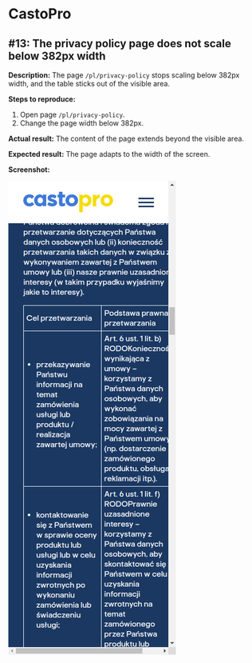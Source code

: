 # CastoPro

## #13: The privacy policy page does not scale below 382px width

**Description:** The page `/pl/privacy-policy` stops scaling below 382px width, and the table sticks out of the visible area.

**Steps to reproduce:**

1. Open page `/pl/privacy-policy`.
2. Change the page width below 382px.

**Actual result:** The content of the page extends beyond the visible area.

**Expected result:** The page adapts to the width of the screen.

**Screenshot:**

![CastoPro13](/CastoPro/files/13.png)
